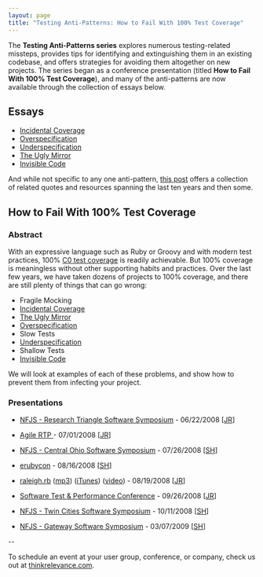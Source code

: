```yaml
---
layout: page
title: "Testing Anti-Patterns: How to Fail With 100% Test Coverage"
---
```


The **Testing Anti-Patterns series** explores numerous testing-related missteps, provides tips for identifying and extinguishing them in an existing codebase, and offers strategies for avoiding them altogether on new projects.  The series began as a conference presentation (titled **How to Fail With 100% Test Coverage**), and many of the anti-patterns are now available through the collection of essays below.

## Essays

* [Incidental Coverage](http://jasonrudolph.com/blog/2008/06/17/testing-anti-patterns-incidental-coverage/ "jasonrudolph.com/blog - Testing Anti-Patterns: Incidental Coverage")
* [Overspecification](http://jasonrudolph.com/blog/2008/07/01/testing-anti-patterns-overspecification/ "jasonrudolph.com/blog - Testing Anti-Patterns: Overspecification")
* [Underspecification](http://jasonrudolph.com/blog/2008/07/08/testing-anti-patterns-underspecification/ "jasonrudolph.com/blog - Testing Anti-Patterns: Underspecification")
* [The Ugly Mirror](http://jasonrudolph.com/blog/2008/07/30/testing-anti-patterns-the-ugly-mirror/ "jasonrudolph.com/blog - Testing Anti-Patterns: The Ugly Mirror")
* [Invisible Code](http://jasonrudolph.com/blog/2008/08/18/testing-anti-patterns-invisible-code/ "jasonrudolph.com/blog - Testing Anti-Patterns Potpourri - Quotes, Resources, and Collective Wisdom")

And while not specific to any one anti-pattern, [this post](http://jasonrudolph.com/blog/2008/10/07/testing-anti-patterns-potpourri-quotes-resources-and-collective-wisdom/ "jasonrudolph.com/blog - Testing Anti-Patterns: Invisible Code") offers a collection of related quotes and resources spanning the last ten years and then some.

## How to Fail With 100% Test Coverage

### Abstract

With an expressive language such as Ruby or Groovy and with modern test practices, 100% <a href="http://jasonrudolph.com/blog/2008/06/10/a-brief-discussion-of-code-coverage-types/">C0 test coverage</a> is readily achievable. But 100% coverage is meaningless without other supporting habits and practices. Over the last few years, we have taken dozens of projects to 100% coverage, and there are still plenty of things that can go wrong:

* Fragile Mocking
* [Incidental Coverage](http://jasonrudolph.com/blog/2008/06/17/testing-anti-patterns-incidental-coverage/ "jasonrudolph.com/blog - Testing Anti-Patterns: Incidental Coverage")
* [The Ugly Mirror](http://jasonrudolph.com/blog/2008/07/30/testing-anti-patterns-the-ugly-mirror/ "jasonrudolph.com/blog - Testing Anti-Patterns: The Ugly Mirror")
* [Overspecification](http://jasonrudolph.com/blog/2008/07/01/testing-anti-patterns-overspecification/ "jasonrudolph.com/blog - Testing Anti-Patterns: Overspecification")
* Slow Tests
* [Underspecification](http://jasonrudolph.com/blog/2008/07/08/testing-anti-patterns-underspecification/ "jasonrudolph.com/blog - Testing Anti-Patterns: Underspecification")
* Shallow Tests
* [Invisible Code](http://jasonrudolph.com/blog/2008/08/18/testing-anti-patterns-invisible-code/ "jasonrudolph.com/blog - Testing Anti-Patterns: Invisible Code")

We will look at examples of each of these problems, and show how to prevent them from infecting your project.

### Presentations

* [NFJS - Research Triangle Software Symposium](http://www.nofluffjuststuff.com/show_session_view.jsp?presentationId=10357&amp;showId=130 "How to Fail With 100% Test Coverage - Research Triangle Software Symposium - June 22, 2008") - 06/22/2008 [[JR](http://jasonrudolph.com/about.html "Jason Rudolph")]

* [Agile RTP ](http://agile.meetup.com/29/calendar/7707801/ "How to Fail With 100% Test Coverage -  Agile RTP (ARTp) (Raleigh, NC)") - 07/01/2008 [[JR](http://jasonrudolph.com/about.html "Jason Rudolph")]

* [NFJS - Central Ohio Software Symposium](http://www.nofluffjuststuff.com/show_session_view.jsp?showId=126&amp;presentationId=11528 "How to Fail With 100% Test Coverage - Central Ohio Software Symposium - July 26, 2008") - 07/26/2008 [[SH](https://twitter.com/stuarthalloway "Stuart Halloway")]

* [erubycon](http://erubycon.com/schedule.html "How to Fail With 100% Test Coverage - erubycon 2008") - 08/16/2008 [[SH](https://twitter.com/stuarthalloway "Stuart Halloway")]

* [raleigh.rb](http://ruby.meetup.com/3/calendar/7849526/ "How to Fail With 100% Test Coverage - The Raleigh-area Ruby Brigade (raleigh.rb) (Raleigh, NC)") ([mp3](http://feeds.feedburner.com/~r/raleighrb/~5/369954390/2008-08-19_how_to_fail.mp3 "MP3 Audio of 'How to Fail With 100% Test Coverage' presented at raleigh.rb on 08/19/2008")) ([iTunes](http://phobos.apple.com/WebObjects/MZStore.woa/wa/viewPodcast?i=34717809&amp;id=273853776 "raleigh.rb Podcast on iTunes - 'How to Fail With 100% Test Coverage' presented at raleigh.rb on 08/19/2008")) ([video](http://jasonrudolph.com/blog/2008/09/09/audio-video-slides-how-to-fail-with-100-test-coverage-at-raleighrb/ "jasonrudolph/blog - Audio, Video, Slides: How to Fail With 100% Test Coverage at raleigh.rb")) - 08/19/2008 [[JR](http://jasonrudolph.com/about.html "Jason Rudolph")]

* [Software Test & Performance Conference](http://www.stpcon.com/conferenceday3pm.html#906 "How to Fail With 100% Test Coverage -  Software Test &amp; Performance") - 09/26/2008 [[JR](http://jasonrudolph.com/about.html "Jason Rudolph")]

* [NFJS - Twin Cities Software Symposium](http://www.nofluffjuststuff.com/show_session_view.jsp?presentationId=11948&showId=149 "How to Fail With 100% Test Coverage - Twin Cities Software Symposium - July 26, 2008") - 10/11/2008 [[SH](https://twitter.com/stuarthalloway "Stuart Halloway")]

* [NFJS - Gateway Software Symposium](http://www.nofluffjuststuff.com/show_session_view.jsp?presentationId=13026&showId=183 "How to Fail With 100% Test Coverage - Gateway Software Symposium - March 7, 2009") - 03/07/2009 [[SH](https://twitter.com/stuarthalloway "Stuart Halloway")]

--

To schedule an event at your user group, conference, or company, check us out at [thinkrelevance.com](http://thinkrelevance.com "Relevance: Agile Development, Consulting and Training").
